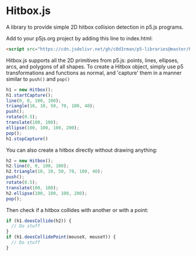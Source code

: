 # Hitbox.js

A library to provide simple 2D hitbox collision detection in p5.js programs.

Add to your p5js.org project by adding this line to index.html:

```html
<script src="https://cdn.jsdelivr.net/gh/c0d3rman/p5-libraries@master/Hitbox.min.js"></script>
```

Hitbox.js supports all the 2D primitives from p5.js: points, lines, ellipses, arcs, and polygons of all shapes.
To create a Hitbox object, simply use p5 transformations and functions as normal, and 'capture' them in a manner similar to `push()` and `pop()`

```javascript
h1 = new Hitbox();
h1.startCapture();
line(0, 0, 100, 100);
triangle(10, 10, 50, 70, 100, 40);
push();
rotate(0.5);
translate(100, 100);
ellipse(100, 100, 100, 200);
pop();
h1.stopCapture()
```

You can also create a hitbox directly without drawing anything:
```javascript
h2 = new Hitbox();
h2.line(0, 0, 100, 100);
h2.triangle(10, 10, 50, 70, 100, 40);
push();
rotate(0.5);
translate(100, 100);
h2.ellipse(100, 100, 100, 200);
pop();
```

Then check if a hitbox collides with another or with a point:

```javascript
if (h1.doesCollide(h2)) {
  // Do stuff
}
if (h1.doesCollidePoint(mouseX, mouseY)) {
  // Do stuff
}
```
